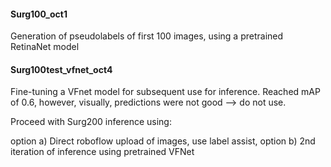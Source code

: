 #### Surg100_oct1

Generation of pseudolabels of first 100 images, using a pretrained RetinaNet model

#### Surg100test_vfnet_oct4

Fine-tuning a VFnet model for subsequent use for inference.  Reached mAP of 0.6, however, 
visually, predictions were not good --> do not use.

Proceed with Surg200 inference using:

option a)  Direct roboflow upload of images, use label assist,
option b)  2nd iteration of inference using pretrained VFNet
